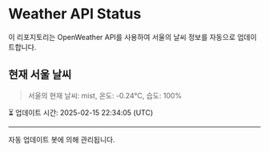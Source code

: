 
# Weather API Status

이 리포지토리는 OpenWeather API를 사용하여 서울의 날씨 정보를 자동으로 업데이트합니다.

## 현재 서울 날씨
> 서울의 현재 날씨: mist, 온도: -0.24°C, 습도: 100%

⏳ 업데이트 시간: 2025-02-15 22:34:05 (UTC)

---
자동 업데이트 봇에 의해 관리됩니다.
